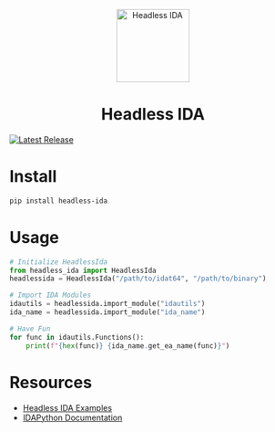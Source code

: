 <p align="center">
  <img alt="Headless IDA" src="https://raw.githubusercontent.com/DennyDai/headless-ida/main/headless-ida.png" width="128">
</p>
<h1 align="center">Headless IDA</h1>

[![Latest Release](https://img.shields.io/pypi/v/headless-ida.svg)](https://pypi.python.org/pypi/headless-ida/)

# Install
```bash
pip install headless-ida
```

# Usage
```python
# Initialize HeadlessIda
from headless_ida import HeadlessIda
headlessida = HeadlessIda("/path/to/idat64", "/path/to/binary")

# Import IDA Modules
idautils = headlessida.import_module("idautils")
ida_name = headlessida.import_module("ida_name")

# Have Fun
for func in idautils.Functions():
    print(f"{hex(func)} {ida_name.get_ea_name(func)}")
```

# Resources
- [Headless IDA Examples](https://github.com/DennyDai/headless-ida/tree/main/examples)
- [IDAPython Documentation](https://www.hex-rays.com/products/ida/support/idapython_docs/)
